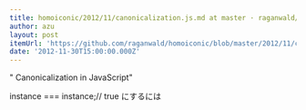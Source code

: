 ```yaml
---
title: homoiconic/2012/11/canonicalization.js.md at master · raganwald/homoiconic
author: azu
layout: post
itemUrl: 'https://github.com/raganwald/homoiconic/blob/master/2012/11/canonicalization.js.md'
date: '2012-11-30T15:00:00.000Z'
---
```

" Canonicalization in JavaScript"

instance === instance;// true にするには
